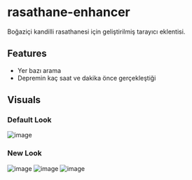 # rasathane-enhancer
Boğaziçi kandilli rasathanesi için geliştirilmiş tarayıcı eklentisi.

## Features
- Yer bazı arama
- Depremin kaç saat ve dakika önce gerçekleştiği

## Visuals

### Default Look
![image](https://github.com/user-attachments/assets/42e3b4dc-b76d-428b-a2a9-d2057a6edd1d)

### New Look
![image](https://github.com/user-attachments/assets/8473e5d9-ae66-41fb-8a87-45d7a417d261)
![image](https://github.com/user-attachments/assets/9233cf01-f102-4e0f-9bb2-ec71c68c48a3)
![image](https://github.com/user-attachments/assets/a64f9147-ebfc-4db3-905d-6659dd4ebcf5)
